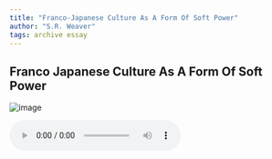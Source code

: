 ```yaml
---
title: "Franco-Japanese Culture As A Form Of Soft Power"
author: "S.R. Weaver"
tags: archive essay
---
```

## Franco Japanese Culture As A Form Of Soft Power
![image]()

 <audio controls>
  <source src="https://lwflouisa.github.io/UploadedFairyRadio/Audio/FrancoJapaneseCultureAsAFormOfSoftPower.mp4" type="audio/mpeg">
Your browser does not support the audio element.
</audio> 
